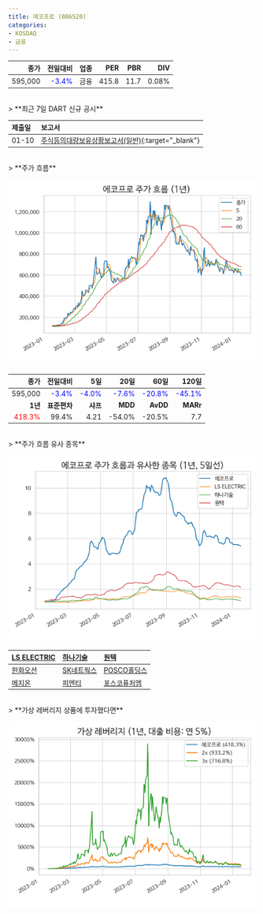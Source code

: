 ```yaml
---
title: 에코프로 (086520)
categories:
- KOSDAQ
- 금융
---
```


|**종가**|**전일대비**|**업종**|**PER**|**PBR**|**DIV**|
|-------:|-----------:|-------:|------:|------:|------:|
|595,000|<span style="color: blue">-3.4%</span>|금융|415.8|11.7|0.08%|

<!-- more -->

<br>
> **최근 7일 DART 신규 공시<a id="dart"></a>**



|**제출일**|**보고서**|
|:-----|:-------|
|01-10|[주식등의대량보유상황보고서(일반)](https://dart.fss.or.kr/dsaf001/main.do?rcpNo=20240110000066){:target="_blank"}|

<br>
> **주가 흐름<a id="price"></a>**

![086520](/assets/images/stock/086520.png)

|**종가**|**전일대비**|**5일**|**20일**|**60일**|**120일**|
|-------:|-----------:|------:|-------:|-------:|--------:|
| 595,000 | <span style="color: blue">-3.4%</span> | <span style="color: blue">-4.0%</span> | <span style="color: blue">-7.6%</span> | <span style="color: blue">-20.8%</span> | <span style="color: blue">-45.1%</span> |
|**1년**|**표준편차**|**샤프**|**MDD**|**AvDD**|**MARr**|
| <span style="color: red">418.3%</span> | 99.4% | 4.21 | -54.0% | -20.5% | 7.7 |

<br>
> **주가 흐름 유사 종목<a id="corr"></a>**

![086520](/assets/images/stock/086520_corr.png)

| [LS ELECTRIC](/010120/) | [하나기술](/299030/) | [원텍](/336570/) |
|:---------------------------------------|:---------------------------------------|:---------------------------------------|
| [한화오션](/042660/) | [SK네트웍스](/001740/) | [POSCO홀딩스](/005490/) |
| [메지온](/140410/) | [피엔티](/137400/) | [포스코퓨처엠](/003670/) |

<br>
> **가상 레버리지 상품에 투자했다면<a id="2x"></a>**

![086520](/assets/images/stock/086520_2x.png)

[^corr]: 상관계수를 이용하여 분석하였습니다.
